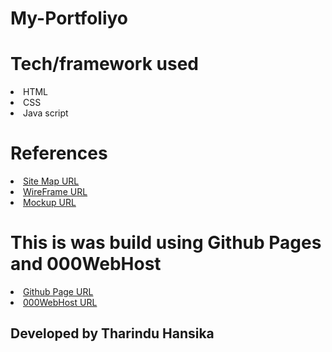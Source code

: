 # My-Portfoliyo
<h1> Tech/framework used </h1>
<ui>
   <li> HTML </li>
   <li> CSS </li>
   <li> Java script </li>
</ui>

<h1> References </h1>
<ui>
   <li><a href="https://www.gloomaps.com/CjdPqhsqv7/"> Site Map URL </a></li>
   <li><a href="https://wireframe.cc/ta9vpt/"> WireFrame URL </a></li>
   <li><a href="https://www.figma.com/file/TUHErWK2S6Gvl6JdK1hx24/Untitled?node-id=0%3A1/"> Mockup URL </a></li>
</ui>

<h1> This is was build using Github Pages and 000WebHost </h1>
<ui>
   <li><a href="https://tharinduhansika.github.io/My-Portfolio/"> Github Page URL </a></li>
   <li><a href="http://tharinduhans.epizy.com/?i=2/"> 000WebHost URL </a></li>
</ui>
<h2> Developed by Tharindu Hansika </h2>

